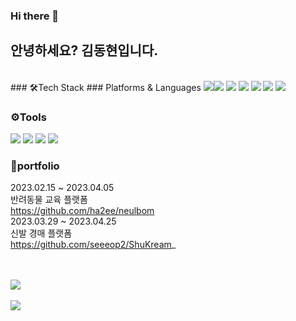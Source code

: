 ### Hi there 👋

<!--
**ha2ee/ha2ee** is a ✨ _special_ ✨ repository because its `README.md` (this file) appears on your GitHub profile.

Here are some ideas to get you started:

- 🔭 I’m currently working on ...
- 🌱 I’m currently learning ...
- 👯 I’m looking to collaborate on ...
- 🤔 I’m looking for help with ...
- 💬 Ask me about ...
- 📫 How to reach me: ...
- 😄 Pronouns: ...
- ⚡ Fun fact: ...
-->

## 안녕하세요? 김동현입니다.
<br>
### 🛠Tech Stack
### Platforms & Languages
<img src="https://img.shields.io/badge/Java-blue?style=flat&logo=Java&logoColor=white"/><img src="https://img.shields.io/badge/HTML-orange?style=flat&logo=#E34F26&logoColor=white"/>
<img src="https://img.shields.io/badge/CSS-blue?style=flat&logo=#1572B6&logoColor=white"/>
<img src="https://img.shields.io/badge/JavaScript-yellow?style=flat&logo=#F7DF1E&logoColor=white"/>
<img src="https://img.shields.io/badge/jQuery-blue?style=flat&logo=#0769AD&logoColor=white"/>
<img src="https://img.shields.io/badge/OracleSQL-red?style=flat&logo=#F80000&logoColor=white"/>
<img src="https://img.shields.io/badge/Spring-green?style=flat&logo=#6DB33F&logoColor=white"/>
<br>

### ⚙Tools
<img src="https://img.shields.io/badge/Eclipse-violet?style=flat&logo=#2C2255&logoColor=white"/>
<img src="https://img.shields.io/badge/Visual Studio Code-skyblue?style=flat&logo=#007ACC&logoColor=white"/>
<img src="https://img.shields.io/badge/Apache Tomcat-beige?style=flat&logo=#F8DC75&logoColor=white"/>
<img src="https://img.shields.io/badge/GitHub-black?style=flat&logo=#181717&logoColor=white"/>
<br>

### 📕portfolio
2023.02.15 ~ 2023.04.05<br>
반려동물 교육 플랫폼<br>
https://github.com/ha2ee/neulbom
<br>
2023.03.29 ~ 2023.04.25<br>
신발 경매 플랫폼<br>
https://github.com/seeeop2/ShuKream_
<br><br><br>


<img src="https://github-readme-stats.vercel.app/api/top-langs/?username=ha2ee&layout=compact"><br><br>
<img src="https://github-readme-stats.vercel.app/api?username=ha2ee&show_icons=true">

